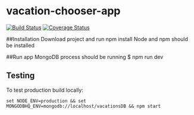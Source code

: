 # vacation-chooser-app
[![Build Status](https://secure.travis-ci.org/ObsidianCat/vacation-chooser-app.png?branch=master)](https://travis-ci.org/ObsidianCat/vacation-chooser-app)
[![Coverage Status](https://coveralls.io/repos/ObsidianCat/vacation-chooser-app/badge.svg?branch=master)](https://coveralls.io/r/ObsidianCat/vacation-chooser-app/?branch=master)

##Installation
Download project and run npm install
Node and npm should be installed

##Run app
MongoDB process should be running
$ npm run dev

## Testing
To test production build locally:
```
set NODE_ENV=production && set MONGODBHQ_ENV=mongodb://localhost/vacationsDB && npm start
```

